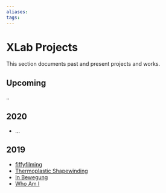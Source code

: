 ```yaml
---
aliases: 
tags: 
---
```


# XLab Projects

This section documents past and present projects and works.

## Upcoming

..

## 2020

- …

## 2019

- [fiffyfilming](https://sites.google.com/prod/view/urburg/projekte/fiffyfilming)
- [Thermoplastic Shapewinding](https://sites.google.com/prod/view/urburg/projekte/thermoplastic-shapewinding)
- [In Bewegung](https://sites.google.com/prod/view/urburg/projekte/farbspritzer)
- [Who Am I](https://sites.google.com/prod/view/urburg/projekte/who-am-i)
